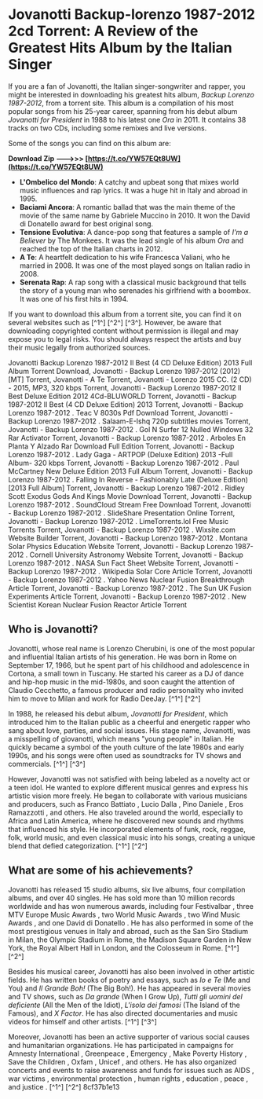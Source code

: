 
 
# Jovanotti Backup-lorenzo 1987-2012 2cd Torrent: A Review of the Greatest Hits Album by the Italian Singer
 
If you are a fan of Jovanotti, the Italian singer-songwriter and rapper, you might be interested in downloading his greatest hits album, *Backup Lorenzo 1987-2012*, from a torrent site. This album is a compilation of his most popular songs from his 25-year career, spanning from his debut album *Jovanotti for President* in 1988 to his latest one *Ora* in 2011. It contains 38 tracks on two CDs, including some remixes and live versions.
 
Some of the songs you can find on this album are:
 
**Download Zip ———>>> [https://t.co/YW57EQt8UW](https://t.co/YW57EQt8UW)**


 
- **L'Ombelico del Mondo**: A catchy and upbeat song that mixes world music influences and rap lyrics. It was a huge hit in Italy and abroad in 1995.
- **Baciami Ancora**: A romantic ballad that was the main theme of the movie of the same name by Gabriele Muccino in 2010. It won the David di Donatello award for best original song.
- **Tensione Evolutiva**: A dance-pop song that features a sample of *I'm a Believer* by The Monkees. It was the lead single of his album *Ora* and reached the top of the Italian charts in 2012.
- **A Te**: A heartfelt dedication to his wife Francesca Valiani, who he married in 2008. It was one of the most played songs on Italian radio in 2008.
- **Serenata Rap**: A rap song with a classical music background that tells the story of a young man who serenades his girlfriend with a boombox. It was one of his first hits in 1994.

If you want to download this album from a torrent site, you can find it on several websites such as [^1^] [^2^] [^3^]. However, be aware that downloading copyrighted content without permission is illegal and may expose you to legal risks. You should always respect the artists and buy their music legally from authorized sources.
 
Jovanotti Backup Lorenzo 1987-2012 Il Best (4 CD Deluxe Edition) 2013 Full Album Torrent Download,  Jovanotti - Backup Lorenzo 1987-2012 (2012)[MT] Torrent,  Jovanotti - A Te Torrent,  Jovanotti - Lorenzo 2015 CC. (2 CD) - 2015, MP3, 320 kbps Torrent,  Jovanotti - Backup Lorenzo 1987-2012 Il Best Deluxe Edition 2012 4Cd-BLUWORLD Torrent,  Jovanotti - Backup 1987-2012 Il Best (4 CD Deluxe Edition) 2013 Torrent,  Jovanotti - Backup Lorenzo 1987-2012 . Teac V 8030s Pdf Download Torrent,  Jovanotti - Backup Lorenzo 1987-2012 . Salaam-E-Ishq 720p subtitles movies Torrent,  Jovanotti - Backup Lorenzo 1987-2012 . Gol N Surfer 12 Nulled Windows 32 Rar Activator Torrent,  Jovanotti - Backup Lorenzo 1987-2012 . Arboles En Planta Y Alzado Rar Download Full Edition Torrent,  Jovanotti - Backup Lorenzo 1987-2012 . Lady Gaga - ARTPOP (Deluxe Edition) 2013 -Full Album- 320 kbps Torrent,  Jovanotti - Backup Lorenzo 1987-2012 . Paul McCartney New Deluxe Edition 2013 Full Album Torrent,  Jovanotti - Backup Lorenzo 1987-2012 . Falling In Reverse - Fashionably Late (Deluxe Edition) [2013 Full Album] Torrent,  Jovanotti - Backup Lorenzo 1987-2012 . Ridley Scott Exodus Gods And Kings Movie Download Torrent,  Jovanotti - Backup Lorenzo 1987-2012 . SoundCloud Stream Free Download Torrent,  Jovanotti - Backup Lorenzo 1987-2012 . SlideShare Presentation Online Torrent,  Jovanotti - Backup Lorenzo 1987-2012 . LimeTorrents.lol Free Music Torrents Torrent,  Jovanotti - Backup Lorenzo 1987-2012 . Wixsite.com Website Builder Torrent,  Jovanotti - Backup Lorenzo 1987-2012 . Montana Solar Physics Education Website Torrent,  Jovanotti - Backup Lorenzo 1987-2012 . Cornell University Astronomy Website Torrent,  Jovanotti - Backup Lorenzo 1987-2012 . NASA Sun Fact Sheet Website Torrent,  Jovanotti - Backup Lorenzo 1987-2012 . Wikipedia Solar Core Article Torrent,  Jovanotti - Backup Lorenzo 1987-2012 . Yahoo News Nuclear Fusion Breakthrough Article Torrent,  Jovanotti - Backup Lorenzo 1987-2012 . The Sun UK Fusion Experiments Article Torrent,  Jovanotti - Backup Lorenzo 1987-2012 . New Scientist Korean Nuclear Fusion Reactor Article Torrent

## Who is Jovanotti?
 
Jovanotti, whose real name is Lorenzo Cherubini, is one of the most popular and influential Italian artists of his generation. He was born in Rome on September 17, 1966, but he spent part of his childhood and adolescence in Cortona, a small town in Tuscany. He started his career as a DJ of dance and hip-hop music in the mid-1980s, and soon caught the attention of Claudio Cecchetto, a famous producer and radio personality who invited him to move to Milan and work for Radio DeeJay. [^1^] [^2^]
 
In 1988, he released his debut album, *Jovanotti for President*, which introduced him to the Italian public as a cheerful and energetic rapper who sang about love, parties, and social issues. His stage name, Jovanotti, was a misspelling of giovanotti, which means \"young people\" in Italian. He quickly became a symbol of the youth culture of the late 1980s and early 1990s, and his songs were often used as soundtracks for TV shows and commercials. [^1^] [^3^]
 
However, Jovanotti was not satisfied with being labeled as a novelty act or a teen idol. He wanted to explore different musical genres and express his artistic vision more freely. He began to collaborate with various musicians and producers, such as Franco Battiato , Lucio Dalla , Pino Daniele , Eros Ramazzotti , and others. He also traveled around the world, especially to Africa and Latin America, where he discovered new sounds and rhythms that influenced his style. He incorporated elements of funk, rock, reggae, folk, world music, and even classical music into his songs, creating a unique blend that defied categorization. [^1^] [^2^]
 
## What are some of his achievements?
 
Jovanotti has released 15 studio albums, six live albums, four compilation albums, and over 40 singles. He has sold more than 10 million records worldwide and has won numerous awards, including four Festivalbar , three MTV Europe Music Awards , two World Music Awards , two Wind Music Awards , and one David di Donatello . He has also performed in some of the most prestigious venues in Italy and abroad, such as the San Siro Stadium in Milan, the Olympic Stadium in Rome, the Madison Square Garden in New York, the Royal Albert Hall in London, and the Colosseum in Rome. [^1^] [^2^]
 
Besides his musical career, Jovanotti has also been involved in other artistic fields. He has written books of poetry and essays, such as *Io e Te* (Me and You) and *Il Grande Boh!* (The Big Boh!). He has appeared in several movies and TV shows, such as *Da grande* (When I Grow Up), *Tutti gli uomini del deficiente* (All the Men of the Idiot), *L'isola dei famosi* (The Island of the Famous), and *X Factor*. He has also directed documentaries and music videos for himself and other artists. [^1^] [^3^]
 
Moreover, Jovanotti has been an active supporter of various social causes and humanitarian organizations. He has participated in campaigns for Amnesty International , Greenpeace , Emergency , Make Poverty History , Save the Children , Oxfam , Unicef , and others. He has also organized concerts and events to raise awareness and funds for issues such as AIDS , war victims , environmental protection , human rights , education , peace , and justice . [^1^] [^2^]
 8cf37b1e13
 
